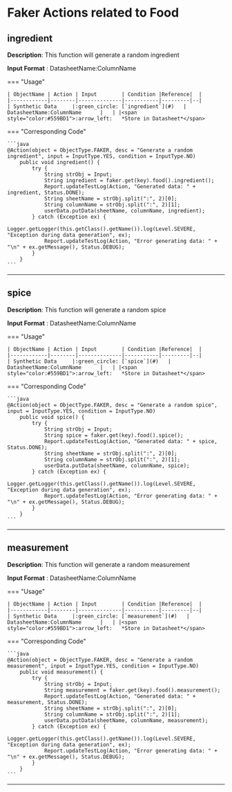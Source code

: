 # **Faker Actions related to Food**

## **ingredient**

**Description**: This function will generate a random ingredient

**Input Format** : DatasheetName:ColumnName

=== "Usage"

    | ObjectName | Action | Input        | Condition |Reference|  |
    |------------|--------|--------------|-----------|---------|--|
    | Synthetic Data     |:green_circle: [`ingredient`](#)   | DatasheetName:ColumnName      |   | |<span style="color:#559BD1">:arrow_left:   *Store in Datasheet*</span> 

=== "Corresponding Code"

    ```java
    @Action(object = ObjectType.FAKER, desc = "Generate a random ingredient", input = InputType.YES, condition = InputType.NO)
        public void ingredient() {
            try {
                String strObj = Input;
                String ingredient = faker.get(key).food().ingredient();
                Report.updateTestLog(Action, "Generated data: " + ingredient, Status.DONE);
                String sheetName = strObj.split(":", 2)[0];
                String columnName = strObj.split(":", 2)[1];
                userData.putData(sheetName, columnName, ingredient);
            } catch (Exception ex) {
                Logger.getLogger(this.getClass().getName()).log(Level.SEVERE, "Exception during data generation", ex);
                Report.updateTestLog(Action, "Error generating data: " + "\n" + ex.getMessage(), Status.DEBUG);
            }
        }
    ```
-----------------------------------------------------

## **spice**

**Description**: This function will generate a random spice

**Input Format** : DatasheetName:ColumnName

=== "Usage"

    | ObjectName | Action | Input        | Condition |Reference|  |
    |------------|--------|--------------|-----------|---------|--|
    | Synthetic Data     |:green_circle: [`spice`](#)   | DatasheetName:ColumnName      |   | |<span style="color:#559BD1">:arrow_left:   *Store in Datasheet*</span> 

=== "Corresponding Code"

    ```java
    @Action(object = ObjectType.FAKER, desc = "Generate a random spice", input = InputType.YES, condition = InputType.NO)
        public void spice() {
            try {
                String strObj = Input;
                String spice = faker.get(key).food().spice();
                Report.updateTestLog(Action, "Generated data: " + spice, Status.DONE);
                String sheetName = strObj.split(":", 2)[0];
                String columnName = strObj.split(":", 2)[1];
                userData.putData(sheetName, columnName, spice);
            } catch (Exception ex) {
                Logger.getLogger(this.getClass().getName()).log(Level.SEVERE, "Exception during data generation", ex);
                Report.updateTestLog(Action, "Error generating data: " + "\n" + ex.getMessage(), Status.DEBUG);
            }
        }
    ```
-----------------------------------------------------

## **measurement**

**Description**: This function will generate a random measurement

**Input Format** : DatasheetName:ColumnName

=== "Usage"

    | ObjectName | Action | Input        | Condition |Reference|  |
    |------------|--------|--------------|-----------|---------|--|
    | Synthetic Data     |:green_circle: [`measurement`](#)   | DatasheetName:ColumnName      |   | |<span style="color:#559BD1">:arrow_left:   *Store in Datasheet*</span> 

=== "Corresponding Code"

    ```java
    @Action(object = ObjectType.FAKER, desc = "Generate a random measurement", input = InputType.YES, condition = InputType.NO)
        public void measurement() {
            try {
                String strObj = Input;
                String measurement = faker.get(key).food().measurement();
                Report.updateTestLog(Action, "Generated data: " + measurement, Status.DONE);
                String sheetName = strObj.split(":", 2)[0];
                String columnName = strObj.split(":", 2)[1];
                userData.putData(sheetName, columnName, measurement);
            } catch (Exception ex) {
                Logger.getLogger(this.getClass().getName()).log(Level.SEVERE, "Exception during data generation", ex);
                Report.updateTestLog(Action, "Error generating data: " + "\n" + ex.getMessage(), Status.DEBUG);
            }
        }
    ```
-----------------------------------------------------